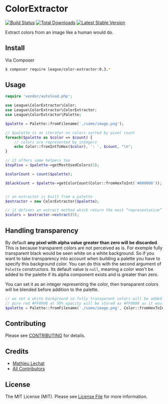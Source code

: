 ColorExtractor
==============

[![Build Status](https://travis-ci.org/thephpleague/color-extractor.png?branch=master)](https://travis-ci.org/thephpleague/color-extractor)
[![Total Downloads](https://poser.pugx.org/league/color-extractor/downloads.png)](https://packagist.org/packages/league/color-extractor)
[![Latest Stable Version](https://poser.pugx.org/league/color-extractor/v/stable.png)](https://packagist.org/packages/league/color-extractor)

Extract colors from an image like a human would do.

## Install

Via Composer

``` bash
$ composer require league/color-extractor:0.3.*
```

## Usage

```php
require 'vendor/autoload.php';

use League\ColorExtractor\Color;
use League\ColorExtractor\ColorExtractor;
use League\ColorExtractor\Palette;

$palette = Palette::fromFilename('./some/image.png');

// $palette is an iterator on colors sorted by pixel count
foreach($palette as $color => $count) {
    // colors are represented by integers
    echo Color::fromIntToHex($color), ': ', $count, "\n";
}

// it offers some helpers too
$topFive = $palette->getMostUsedColors(5);

$colorCount = count($palette);

$blackCount = $palette->getColorCount(Color::fromHexToInt('#000000'));


// an extractor is built from a palette
$extractor = new ColorExtractor($palette);

// it defines an extract method which return the most “representative” colors
$colors = $extractor->extract(5);

```

## Handling transparency

By default **any pixel with alpha value greater than zero will be discarded**. This is because transparent colors are
not perceived
as is. For exemple fully transparent black would be seen white on a white background. So if you want to take
transparency into account
when building a palette you have to specify this background color. You can do this with the second argument of `Palette`
constructors.
Its default value is `null`, meaning a color won't be added to the palette if its alpha component exists and is greater
than zero.

You can set it as an integer representing the color, then transparent colors will be blended before addition to the
palette.

```php
// we set a white background so fully transparent colors will be added as white in the palette
// pure red #FF0000 at 50% opacity will be stored as #FF8080 as it would be perceived
$palette = Palette::fromFilename('./some/image.png', Color::fromHexToInt('#FFFFFF'));
```

## Contributing

Please see [CONTRIBUTING](https://github.com/thephpleague/color-extractor/blob/master/CONTRIBUTING.md) for details.

## Credits

- [Mathieu Lechat](https://github.com/MatTheCat)
- [All Contributors](https://github.com/thephpleague/color-extractor/contributors)

## License

The MIT License (MIT). Please see [License File](https://github.com/thephpleague/color-extractor/blob/master/LICENSE)
for more information.
